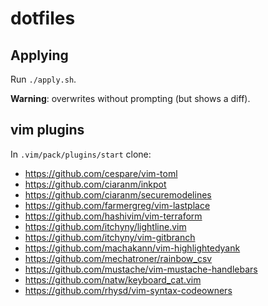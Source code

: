 # dotfiles

## Applying

Run `./apply.sh`.

**Warning**: overwrites without prompting (but shows a diff).

## vim plugins

In `.vim/pack/plugins/start` clone:

* <https://github.com/cespare/vim-toml>
* <https://github.com/ciaranm/inkpot>
* <https://github.com/ciaranm/securemodelines>
* <https://github.com/farmergreg/vim-lastplace>
* <https://github.com/hashivim/vim-terraform>
* <https://github.com/itchyny/lightline.vim>
* <https://github.com/itchyny/vim-gitbranch>
* <https://github.com/machakann/vim-highlightedyank>
* <https://github.com/mechatroner/rainbow_csv>
* <https://github.com/mustache/vim-mustache-handlebars>
* <https://github.com/natw/keyboard_cat.vim>
* <https://github.com/rhysd/vim-syntax-codeowners>
